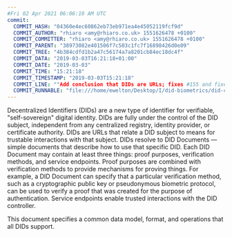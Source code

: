 ```yaml
---
#Fri 02 Apr 2021 06:06:10 AM UTC
commit:
  COMMIT_HASH: "04360e4ec60862eb73eb971ea4e45052119fcf9d"
  COMMIT_AUTHOR: "rhiaro <amy@rhiaro.co.uk> 1551626478 +0100"
  COMMIT_COMMITTER: "rhiaro <amy@rhiaro.co.uk> 1551626478 +0100"
  COMMIT_PARENT: "38973082e401506f7c503c1fc7f16898426d0e09"
  COMMIT_TREE: "4b384cdfd1b2a47c56174a7a8201cb84ec18dc4f"
  COMMIT_DATA: "2019-03-03T16:21:18+01:00"
  COMMIT_DATE: "2019-03-03"
  COMMIT_TIME: "15:21:18"
  COMMIT_TIMESTAMP: "2019-03-03T15:21:18"
  COMMIT_LINE: ""Add conclusion that DIDs are URLs; fixes #155 and fixes #156"
  COMMIT_RUNNABLE: "file:///home/ewelton/Desktop/I/did-biometrics/did-core-dataset/analysis/gitinfo/04360e4ec60862eb73eb971ea4e45052119fcf9d/snapshot/index.html"
---
```


<section id="abstract">
<p>
Decentralized Identifiers (DIDs) are a new type of identifier for
verifiable, "self-sovereign" digital identity. DIDs are fully under the
control of the DID subject, independent from any centralized registry,
identity provider, or certificate authority. DIDs are URLs that relate
a DID subject to means for trustable interactions with that subject.
DIDs resolve to DID Documents — simple documents that describe how to
use that specific DID. Each DID Document may contain at least three
things: proof purposes, verification methods, and service endpoints.
Proof purposes are combined with verification methods to provide mechanisms
for proving things. For example, a DID Document can specify that a particular
verification method, such as a cryptographic public key or pseudonymous
biometric protocol, can be used to verify a proof that was created for the
purpose of authentication. Service endpoints enable trusted interactions with
the DID controller.
    </p>
<p>
This document specifies a common data model, format, and operations
that all DIDs support.
    </p>
</section>
